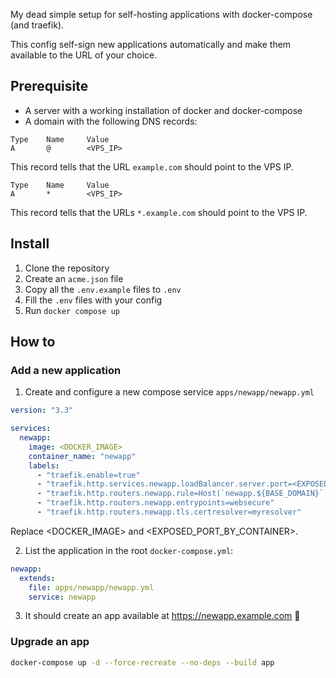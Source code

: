 My dead simple setup for self-hosting applications with docker-compose (and traefik).

This config self-sign new applications automatically and make them available to the URL of your choice.

## Prerequisite

- A server with a working installation of docker and docker-compose
- A domain with the following DNS records:
```
Type    Name     Value
A       @        <VPS_IP>
```
This record tells that the URL `example.com` should point to the VPS IP.
```
Type    Name     Value
A       *        <VPS_IP>
```
This record tells that the URLs `*.example.com` should point to the VPS IP.

## Install

1. Clone the repository
2. Create an `acme.json` file
3. Copy all the `.env.example` files to `.env`
4. Fill the `.env` files with your config
5. Run `docker compose up`


## How to

### Add a new application

1. Create and configure a new compose service `apps/newapp/newapp.yml`

```yml
version: "3.3"

services:
  newapp:
    image: <DOCKER_IMAGE>
    container_name: "newapp"
    labels:
      - "traefik.enable=true"
      - "traefik.http.services.newapp.loadBalancer.server.port=<EXPOSED_PORT_BY_CONTAINER>"
      - "traefik.http.routers.newapp.rule=Host(`newapp.${BASE_DOMAIN}`)"
      - "traefik.http.routers.newapp.entrypoints=websecure"
      - "traefik.http.routers.newapp.tls.certresolver=myresolver"
```

Replace <DOCKER_IMAGE> and <EXPOSED_PORT_BY_CONTAINER>.

2. List the application in the root `docker-compose.yml`:

```yml
newapp:
  extends:
    file: apps/newapp/newapp.yml
    service: newapp
```

3. It should create an app available at https://newapp.example.com 🚀

### Upgrade an app

```sh
docker-compose up -d --force-recreate --no-deps --build app
```